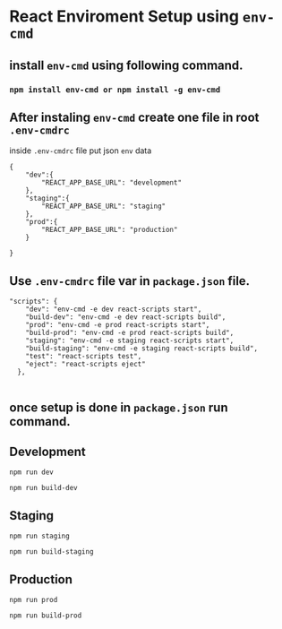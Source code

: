 # React Enviroment Setup using `env-cmd`

## install `env-cmd` using following command.

### `npm install env-cmd or npm install -g env-cmd`

## After instaling `env-cmd` create one file in root `.env-cmdrc`

inside `.env-cmdrc` file put json `env` data

```
{
    "dev":{
        "REACT_APP_BASE_URL": "development"
    },
    "staging":{
        "REACT_APP_BASE_URL": "staging"
    },
    "prod":{
        "REACT_APP_BASE_URL": "production"
    }

}
```

## Use `.env-cmdrc` file var in `package.json` file.

```
"scripts": {
    "dev": "env-cmd -e dev react-scripts start",
    "build-dev": "env-cmd -e dev react-scripts build",
    "prod": "env-cmd -e prod react-scripts start",
    "build-prod": "env-cmd -e prod react-scripts build",
    "staging": "env-cmd -e staging react-scripts start",
    "build-staging": "env-cmd -e staging react-scripts build",
    "test": "react-scripts test",
    "eject": "react-scripts eject"
  },
  
 ```

## once setup is done in `package.json` run command.

## Development

`npm run dev`

`npm run build-dev`

## Staging

`npm run staging`

`npm run build-staging`


## Production

`npm run prod`

`npm run build-prod`
